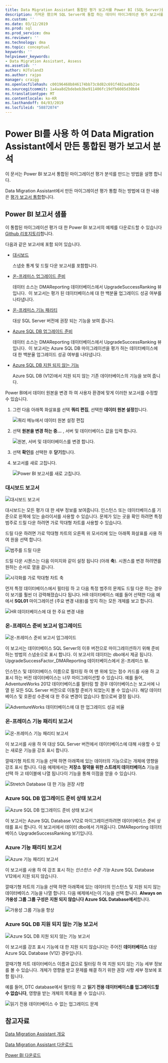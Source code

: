 ```yaml
---
title: Data Migration Assistant 통합된 평가 보고서를 Power BI (SQL Server)를 사용 하 여 분석 | Microsoft Docs
description: 가져온 했으며 SQL Server에 통합 하는 데이터 마이그레이션 평가 보고서를 분석 하려면 Power BI를 사용 하는 방법 알아보기
ms.custom: ''
ms.date: 03/12/2019
ms.prod: sql
ms.prod_service: dma
ms.reviewer: ''
ms.technology: dma
ms.topic: conceptual
keywords: ''
helpviewer_keywords:
- Data Migration Assistant, Assess
ms.assetid: ''
author: HJToland3
ms.author: rajpo
manager: craigg
ms.openlocfilehash: c00196468b846174bb73c8d82c691f482aa8b21e
ms.sourcegitcommit: 1a4aa8d2bdebeb3be911406fc19dfb6085d30b04
ms.translationtype: MT
ms.contentlocale: ko-KR
ms.lasthandoff: 04/03/2019
ms.locfileid: "58872074"
---
```

# <a name="analyze-consolidated-assessment-reports-created-by-data-migration-assistant-with-power-bi"></a>Power BI를 사용 하 여 Data Migration Assistant에서 만든 통합된 평가 보고서 분석

이 문서는 Power BI 보고서 통합된 마이그레이션 평가 분석를 만드는 방법을 설명 합니다.

Data Migration Assistant에서 만든 마이그레이션 평가 통합 하는 방법에 대 한 내용은 [평가 보고서 통합](../dma/dma-consolidatereports.md)합니다.

## <a name="sample-power-bi-reports"></a>Power BI 보고서 샘플

이 통합된 마이그레이션 평가 대 한 Power BI 보고서의 예제를 다운로드할 수 있습니다 [Github 리포지토리](https://github.com/Microsoft/sql-server-samples/tree/master/samples/features/data-migration-assistant)합니다.

다음과 같은 보고서에 포함 되어 있습니다. 

- [대시보드](#dashboard-report)

  스냅숏 통계 및 드릴 다운 보고서를 포함합니다.

- [온-프레미스 업그레이드 준비](#on-premises-upgrade-readiness-report)

  데이터 소스는 DMAReporting 데이터베이스에서 UpgradeSuccessRanking 뷰입니다.  이 보고서는 평가 된 데이터베이스에 대 한 백분율 업그레이드 성공 여부를 나타냅니다.

- [온-프레미스 기능 패리티](#on-premises-feature-parity-report)

  대상 SQL Server 버전에 권장 되는 기능을 보여 줍니다.

- [Azure SQL DB 업그레이드 준비](#azure-sql-db-upgrade-readiness-report)

  데이터 소스는 DMAReporting 데이터베이스에서 UpgradeSuccessRanking 뷰입니다.  이 보고서는 Azure SQL DB 마이그레이션을 평가 하는 데이터베이스에 대 한 백분율 업그레이드 성공 여부를 나타냅니다.

- [Azure SQL DB 지원 되지 않는 기능](#azure-sql-db-unsupported-features-report)

  Azure SQL DB (V12)에서 지원 되지 않는 기존 데이터베이스의 기능을 보여 줍니다.

Power BI에서 데이터 원본을 변경 하 여 사용자 환경에 맞게 이러한 보고서를 수정할 수 있습니다. 

1. 그런 다음 아래쪽 화살표를 선택 **쿼리 편집**, 선택한 **데이터 원본 설정**합니다.

   ![쿼리 메뉴에서 데이터 원본 설정 편집](../dma/media/DataSourceSettings.png)

1. 선택 **원본을 변경 하는 중...** , 서버 및 데이터베이스 값을 입력 합니다.

   ![원본, 서버 및 데이터베이스를 변경 합니다.](../dma/media/ChangeSource.png)

1. 선택 **확인**를 선택한 후 **닫기**합니다.

1. 보고서를 새로 고칩니다.

   ![Power BI 보고서를 새로 고칩니다.](../dma/media/RefreshReport.png)

### <a name="dashboard-report"></a>대시보드 보고서

![대시보드 보고서](../dma/media/DashboardReport.png)

대시보드는 모든 평가 대 한 세부 정보를 보여줍니다. 인스턴스 또는 데이터베이스를 기준으로 왼쪽에 있는 슬라이서를 사용할 수 있습니다. 문제가 있는 곳을 확인 하려면 특정 범주로 드릴 다운 하려면 가로 막대형 차트를 사용할 수 있습니다.

드릴 다운 하려면 가로 막대형 차트의 오른쪽 위 모서리에 있는 아래쪽 화살표를 사용 하 여 원을 선택 합니다.

![범주를 드릴 다운](../dma/media/CategoryDrillDown.png)

드릴 다운 시퀀스는 다음 이미지와 같이 설정 됩니다 (아래 **축**). 시퀀스를 변경 하려면를 원하는 순서로 열을 끕니다.

![시각화를 가로 막대형 차트 축](../dma/media/VisualizationsAxis.png)

먼저 특정 데이터베이스에서 필터링 하 고 다음 특정 범주의 문제도 드릴 다운 하는 경우이 보기를 훨씬 더 강력해졌습니다 됩니다. HR 데이터베이스 예를 들어 선택한 다음 예에서 **SQL01** 마이그레이션 (주요 변경 내용)를 방지 하는 모든 개체를 보고 합니다.

![HR 데이터베이스에 대 한 주요 변경 내용](../dma/media/BreakingChanges.png)

### <a name="on-premises-upgrade-readiness-report"></a>온-프레미스 준비 보고서 업그레이드

![온-프레미스 준비 보고서 업그레이드](../dma/media/OnPremisesUpgradeReadinessReport.png)

이 보고서는 데이터베이스 SQL Server의 이후 버전으로 마이그레이션하기 위해 준비 하는 방법의 스냅숏으로 표시 합니다. 이 보고서의 데이터는 dbo에서 제공 됩니다. UpgradeSuccessFactor\_DMAReporting 데이터베이스에서 온-프레미스 뷰.

인스턴스 및 데이터베이스 이름으로 필터링 하 여 맨 위에 있는 점수 카드를 사용 하 고 표시 하는 버전 데이터베이스는 너무 마이그레이션할 수 있습니다. 예를 들어, AdventureWorks 2012 데이터베이스를 필터링 할 경우 데이터베이스는 보고서에 나열 된 모든 SQL Server 버전으로 이동할 준비가 되었는지 볼 수 있습니다. 해당 데이터베이스 및 호환성 수준에 대 한 주요 변경이 없습니다 함으로써 결정 됩니다.

![AdventureWorks 데이터베이스에 대 한 업그레이드 성공 비율](../dma/media/UpgradeSuccessFactor.png)

### <a name="on-premises-feature-parity-report"></a>온-프레미스 기능 패리티 보고서

![온-프레미스 기능 패리티 보고서](../dma/media/OnPremisesFeatureParityReport.png)

이 보고서를 사용 하 여 대상 SQL Server 버전에서 데이터베이스에 대해 사용할 수 있는 새로운 기능을 강조 표시 합니다.

깔때기형 차트의 기능을 선택 하면 아래쪽에 있는 데이터의 기능으로는 개체에 영향을 강조 표시 합니다. 다음 예제에서는 **저장소 절약을 위한 스트레치 데이터베이스** 기능을 선택 하 고 테이블에 나열 됩니다이 기능을 통해 이점을 얻을 수 있습니다.

![Stretch Database 대 한 기능 권장 사항](../dma/media/FeatureRecommend_StretchDatabase.png)

### <a name="azure-sql-db-upgrade-readiness-report"></a>Azure SQL DB 업그레이드 준비 상태 보고서

![Azure SQL DB 업그레이드 준비 상태 보고서](../dma/media/AzureSQLDBUpgradeReadinessReport.png)

이 보고서는 Azure SQL Database V12로 마이그레이션하려면 데이터베이스 준비 상태를 표시 합니다. 이 보고서에서 데이터 dbo에서 가져옵니다. DMAReporting 데이터베이스 UpgradeSuccessRanking 보기입니다.

### <a name="azure-features-parity-report"></a>Azure 기능 패리티 보고서

![Azure 기능 패리티 보고서](../dma/media/AzureFeaturesParityReport.png)

이 보고서를 사용 하 여 강조 표시 하는 *인스턴스 수준 기능* Azure SQL Database V12에서 지원 되지 않습니다.

깔때기형 차트의 기능을 선택 하면 아래쪽에 있는 데이터의 인스턴스 및 지원 되지 않는 데이터베이스 기능을 나열 합니다. 다음 예제에서는이 기능을 선택 합니다. **Always on 가용성 그룹 그룹 구성은 지원 되지 않습니다 Azure SQL Database에서**합니다.  

![가용성 그룹 기능을 항상](../dma/media/Feature_AlwaysOnAvailability.png)

 
### <a name="azure-sql-db-unsupported-features-report"></a>Azure SQL DB 지원 되지 않는 기능 보고서

![Azure SQL DB 지원 되지 않는 기능 보고서](../dma/media/AzureSQLDBUnsupportedFeaturesReport.png)

이 보고서를 강조 표시 기능에 대 한 지원 되지 않습니다는 주어진 **데이터베이스** 대상 Azure SQL Database (V12) 경우입니다.

깔때기형 차트 데이터베이스 이름과 값으로 필터링 하 여 지원 되지 않는 기능 세부 정보를 볼 수 있습니다. 개체가 영향을 받고 문제를 해결 하기 위한 권장 사항 세부 정보에 포함 됩니다.

예를 들어, DTC database에서 필터링 하 고 **읽기 전용 데이터베이스를 업그레이드할 수 없습니다**, 영향을 받는 개체의 목록을 볼 수 있습니다.

![읽기 전용 데이터베이스 수 없는 업그레이드 문제](../dma/media/ReadOnlyDatabases.png)

## <a name="see-also"></a>참고자료

[Data Migration Assistant 개요](../dma/dma-overview.md)

[Data Migration Assistant 다운로드](https://www.microsoft.com/download/details.aspx?id=53595)

[Power BI 다운로드](https://powerbi.microsoft.com/)
